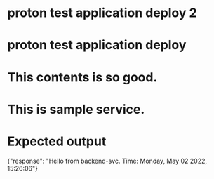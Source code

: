# proton test application deploy 2

# proton test application deploy

# This contents is so good.

# This is sample service.

# Expected output

{"response": "Hello from backend-svc. Time: Monday, May 02 2022, 15:26:06"}